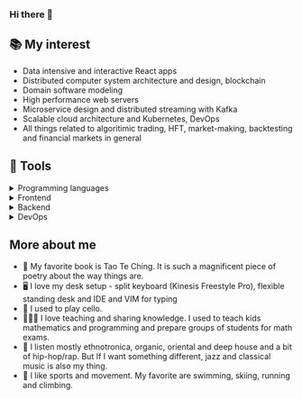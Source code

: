 ### Hi there 👋




## 📚 My interest
- Data intensive and interactive React apps
- Distributed computer system architecture and design, blockchain
- Domain software modeling
- High performance web servers
- Microservice design and distributed streaming with Kafka
- Scalable cloud architecture and Kubernetes, DevOps
- All things related to algoritimic trading, HFT, market-making, backtesting and financial markets in general




## 🔧 Tools

<details>
<summary>Programming languages</summary>

<br>

- **Javascript / Typescript**
- **Python / Cython**
- **R**
- **Solidity**
- Currently, learning **Rust** and **Go**

<br>

</details>




<details>
<summary>Frontend</summary>

<br>
 
- **React**
- **NextJS**
- **HTML, CSS, styled-components**

<br>

</details>

<details>
<summary>Backend</summary>

<br>

- **Express, NestJS**
- **NodeJS**
- **FastAPI, asyncio**
- **SQL, Postgres, MongoDB**

<br>

</details>

<details>
<summary>DevOps</summary>

<br>

- **Docker, Kubernetes**
- **Kafka**
- **Linux**

<br>

</details>



## More about me
- 📘 My favorite book is Tao Te Ching. It is such a magnificent piece of poetry about the way things are.
- 🖥️ I love my desk setup - split keyboard (Kinesis Freestyle Pro), flexible standing desk and IDE and VIM for typing
- 🎻 I used to play cello.
- 🧑‍🤝‍🧑 I love teaching and sharing knowledge. I used to teach kids mathematics and programming and prepare groups of students for math exams.
- 🎼 I listen mostly ethnotronica, organic, oriental and deep house and a bit of hip-hop/rap. But If I want something different, jazz and classical music is also my thing.
- 👟 I like sports and movement. My favorite are swimming, skiing, running and climbing.


